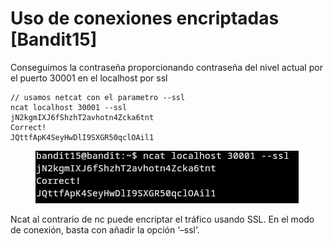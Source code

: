 # Uso de conexiones encriptadas \[Bandit15]

Conseguimos la contraseña proporcionando contraseña del nivel actual por el puerto 30001 en el localhost por ssl

```
// usamos netcat con el parametro --ssl
ncat localhost 30001 --ssl
jN2kgmIXJ6fShzhT2avhotn4Zcka6tnt
Correct!
JQttfApK4SeyHwDlI9SXGR50qclOAil1
```

<div align="left">

<figure><img src="../../../.gitbook/assets/image (1) (1) (1) (1).png" alt=""><figcaption></figcaption></figure>

</div>

Ncat al contrario de nc puede encriptar el tráfico usando SSL. En el modo de conexión, basta con añadir la opción ‘–ssl‘.
